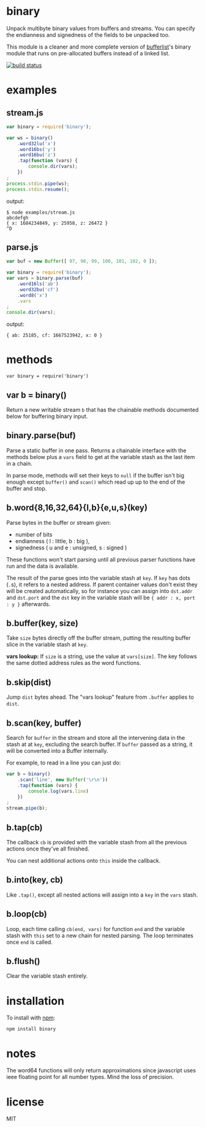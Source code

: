 binary
======

Unpack multibyte binary values from buffers and streams.
You can specify the endianness and signedness of the fields to be unpacked too.

This module is a cleaner and more complete version of
[bufferlist](https://github.com/substack/node-bufferlist)'s binary module that
runs on pre-allocated buffers instead of a linked list.

[![build status](https://secure.travis-ci.org/substack/node-binary.png)](http://travis-ci.org/substack/node-binary)

examples
========

stream.js
---------

```javascript
var binary = require('binary');

var ws = binary()
    .word32lu('x')
    .word16bs('y')
    .word16bu('z')
    .tap(function (vars) {
        console.dir(vars);
    })
;
process.stdin.pipe(ws);
process.stdin.resume();
```

output:

```
$ node examples/stream.js
abcdefgh
{ x: 1684234849, y: 25958, z: 26472 }
^D
```

parse.js
--------

```javascript
var buf = new Buffer([ 97, 98, 99, 100, 101, 102, 0 ]);

var binary = require('binary');
var vars = binary.parse(buf)
    .word16ls('ab')
    .word32bu('cf')
    .word8('x')
    .vars
;
console.dir(vars);
```

output:

```
{ ab: 25185, cf: 1667523942, x: 0 }
```

methods
=======

`var binary = require('binary')`

var b = binary()
----------------

Return a new writable stream `b` that has the chainable methods documented below
for buffering binary input.

binary.parse(buf)
-----------------

Parse a static buffer in one pass. Returns a chainable interface with the
methods below plus a `vars` field to get at the variable stash as the last item
in a chain.

In parse mode, methods will set their keys to `null` if the buffer isn't big
enough except `buffer()` and `scan()` which read up up to the end of the buffer
and stop.

b.word{8,16,32,64}{l,b}{e,u,s}(key)
-----------------------------------

Parse bytes in the buffer or stream given:

* number of bits
* endianness ( l : little, b : big ),
* signedness ( u and e : unsigned, s : signed )

These functions won't start parsing until all previous parser functions have run
and the data is available.

The result of the parse goes into the variable stash at `key`.
If `key` has dots (`.`s), it refers to a nested address. If parent container
values don't exist they will be created automatically, so for instance you can
assign into `dst.addr` and `dst.port` and the `dst` key in the variable stash
will be `{ addr : x, port : y }` afterwards.

b.buffer(key, size)
-------------------

Take `size` bytes directly off the buffer stream, putting the resulting buffer
slice in the variable stash at `key`.

__vars lookup:__ If `size` is a string, use the value at `vars[size]`.
The key follows the same dotted address rules as the word functions.

b.skip(dist)
------------

Jump `dist` bytes ahead.
The "vars lookup" feature from `.buffer` applies to `dist`.

b.scan(key, buffer)
-------------------

Search for `buffer` in the stream and store all the intervening data in the
stash at at `key`, excluding the search buffer. If `buffer` passed as a string,
it will be converted into a Buffer internally.

For example, to read in a line you can just do:

```javascript
var b = binary()
    .scan('line', new Buffer('\r\n'))
    .tap(function (vars) {
        console.log(vars.line)
    })
;
stream.pipe(b);
```

b.tap(cb)
---------

The callback `cb` is provided with the variable stash from all the previous
actions once they've all finished.

You can nest additional actions onto `this` inside the callback.

b.into(key, cb)
---------------

Like `.tap()`, except all nested actions will assign into a `key` in the `vars`
stash.

b.loop(cb)
----------

Loop, each time calling `cb(end, vars)` for function `end` and the variable
stash with `this` set to a new chain for nested parsing. The loop terminates
once `end` is called.

b.flush()
---------

Clear the variable stash entirely.

installation
============

To install with [npm](http://github.com/isaacs/npm):

```
npm install binary
```

notes
=====

The word64 functions will only return approximations since javascript uses ieee
floating point for all number types. Mind the loss of precision.

license
=======

MIT

